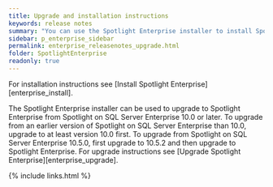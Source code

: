 ```yaml
---
title: Upgrade and installation instructions
keywords: release notes
summary: "You can use the Spotlight Enterprise installer to install Spotlight Enterprise and upgrade from Spotlight on SQL Server Enterprise."
sidebar: p_enterprise_sidebar
permalink: enterprise_releasenotes_upgrade.html
folder: SpotlightEnterprise
readonly: true
---
```



For installation instructions see [Install Spotlight Enterprise][enterprise_install].

The Spotlight Enterprise installer can be used to upgrade to Spotlight Enterprise from Spotlight on SQL Server Enterprise 10.0 or later. To upgrade from an earlier version of Spotlight on SQL Server Enterprise than 10.0, upgrade to at least version 10.0 first. To upgrade from Spotlight on SQL Server Enterprise 10.5.0, first upgrade to 10.5.2 and then upgrade to Spotlight Enterprise. For upgrade instructions see [Upgrade Spotlight Enterprise][enterprise_upgrade].

{% include links.html %}
